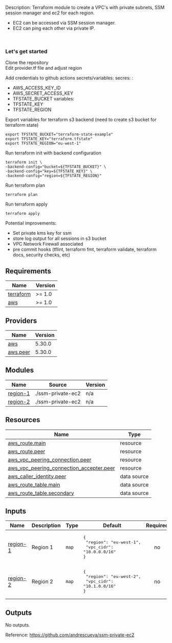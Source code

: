 Description: Terraform module to create a VPC's with private subnets, SSM session manager and ec2 for each region.
* EC2 can be accessed via SSM session manager.
* EC2 can ping each other via private IP.

<br>
<h3> Let's get started </h3>
Clone the repository
<br>
Edit provider.tf file and adjust region

Add credentials to github actions secrets/variables:
secres: :
* AWS_ACCESS_KEY_ID
* AWS_SECRET_ACCESS_KEY
* TFSTATE_BUCKET
variables:
* TFSTATE_KEY
* TFSTATE_REGION


Export variables for terraform s3 backend (need to create s3 bucket for terraform state)

```
export TFSTATE_BUCKET="terraform-state-example"
export TFSTATE_KEY="terraform.tfstate"
export TFSTATE_REGION="eu-west-1"
```

Run terraform init with backend configuration
```
terraform init \
-backend-config="bucket=${TFSTATE_BUCKET}" \
-backend-config="key=${TFSTATE_KEY}" \
-backend-config="region=${TFSTATE_REGION}" 
```

Run terraform plan
```
terraform plan
```

Run terraform apply
```
terraform apply
```

Potential improvements:  
* Set private kms key for ssm     
* store log output for all sessions in s3 bucket
* VPC Network Firewall associated
* pre commit hooks (tflint, terraform fmt, terraform validate, terraform docs, security checks, etc)

## Requirements

| Name | Version |
|------|---------|
| <a name="requirement_terraform"></a> [terraform](#requirement\_terraform) | >= 1.0 |
| <a name="requirement_aws"></a> [aws](#requirement\_aws) | >= 1.0 |

## Providers

| Name | Version |
|------|---------|
| <a name="provider_aws"></a> [aws](#provider\_aws) | 5.30.0 |
| <a name="provider_aws.peer"></a> [aws.peer](#provider\_aws.peer) | 5.30.0 |

## Modules

| Name | Source | Version |
|------|--------|---------|
| <a name="module_region-1"></a> [region-1](#module\_region-1) | ./ssm-private-ec2 | n/a |
| <a name="module_region-2"></a> [region-2](#module\_region-2) | ./ssm-private-ec2 | n/a |

## Resources

| Name | Type |
|------|------|
| [aws_route.main](https://registry.terraform.io/providers/hashicorp/aws/latest/docs/resources/route) | resource |
| [aws_route.peer](https://registry.terraform.io/providers/hashicorp/aws/latest/docs/resources/route) | resource |
| [aws_vpc_peering_connection.peer](https://registry.terraform.io/providers/hashicorp/aws/latest/docs/resources/vpc_peering_connection) | resource |
| [aws_vpc_peering_connection_accepter.peer](https://registry.terraform.io/providers/hashicorp/aws/latest/docs/resources/vpc_peering_connection_accepter) | resource |
| [aws_caller_identity.peer](https://registry.terraform.io/providers/hashicorp/aws/latest/docs/data-sources/caller_identity) | data source |
| [aws_route_table.main](https://registry.terraform.io/providers/hashicorp/aws/latest/docs/data-sources/route_table) | data source |
| [aws_route_table.secondary](https://registry.terraform.io/providers/hashicorp/aws/latest/docs/data-sources/route_table) | data source |

## Inputs

| Name | Description | Type | Default | Required |
|------|-------------|------|---------|:--------:|
| <a name="input_region-1"></a> [region-1](#input\_region-1) | Region 1 | `map` | <pre>{<br>  "region": "eu-west-1",<br>  "vpc_cidr": "10.0.0.0/16"<br>}</pre> | no |
| <a name="input_region-2"></a> [region-2](#input\_region-2) | Region 2 | `map` | <pre>{<br>  "region": "eu-west-2",<br>  "vpc_cidr": "10.1.0.0/16"<br>}</pre> | no |

## Outputs

No outputs.


Reference:
https://github.com/andrescueva/ssm-private-ec2